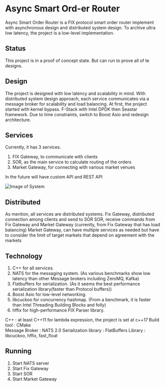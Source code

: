 # Async Smart Ord-er Router
Async Smart Order Router is a FIX protocol smart order router implement with asynchronous design and distributed system design.
To archive ultra low latency, the project is a low-level implementation.

## Status
This project is in a proof of concept state.
But can run to prove all of te designs.

## Design
The project is designed with low latency and scalability in mind.
With distributed system design approach, each service communicates via a message broker for scalability and load balancing.
At first, the project started with kernel bypass. F-Stack with Intel DPDK then Seastar framework.
Due to time constraints, switch to Boost Asio and redesign architecture.

## Services
Currently, it has 3 services.
1.	FIX Gateway, to communicate with clients
2.	SOR, as the main service to calculate routing of the orders
3.	Market Gateway, for connecting with various market venues

In the future will have custom API and REST API

![Image of System](https://raw.githubusercontent.com/na-ho/Async/main/Doc/SystemArchitecture.png)

## Distributed
As mention, all services are distributed systems.
Fix Gateway, distributed connection among clients and send to SOR
SOR, receive commands from Fix Gateway and Market Gateway (currently, from Fix Gateway that has load balancing)
Market Gateway, can have multiple services as needed but have to consider the limit of target markets that depend on agreement with the markets

## Technology
1.	C++ for all services.
2.	NATS for the messaging system. 
	(As various benchmarks show low latency than other Message brokers including ZeroMQ, Kafka)
3.	Flatbuffers for serialization. 
	(As it seems the best performance serialization library(faster than Protocol buffers))
4.	Boost Asio for low-level networking.
5.	libcuckoo for concurrency hashmap.
	(From a benchmark, it is faster than Intel Threading Building Blocks and folly)
6.	hffix for high-performance FIX Parser library.

C++ : at least C++11 for lambda expression, the project is set at c++17
Build tool : CMake  
Message Broker : NATS 2.0
Serialization library : FlatBuffers
Library : libcuckoo, hffix, fast_float

## Running
1.	Start NATS server
2.	Start Fix Gateway
3.	Start SOR
4.	Start Market Gateway
